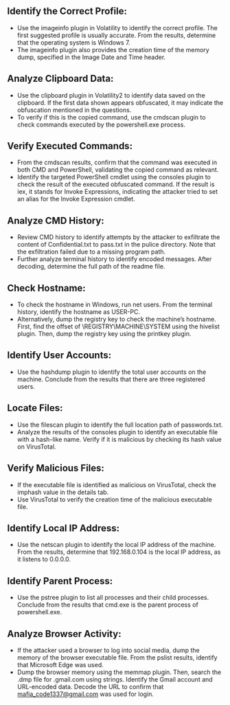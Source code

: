 ## Identify the Correct Profile:
- Use the imageinfo plugin in Volatility to identify the correct profile. The first suggested profile is usually accurate. From the results, determine that the operating system is Windows 7.
- The imageinfo plugin also provides the creation time of the memory dump, specified in the Image Date and Time header.
## Analyze Clipboard Data:
- Use the clipboard plugin in Volatility2 to identify data saved on the clipboard. If the first data shown appears obfuscated, it may indicate the obfuscation mentioned in the questions.
- To verify if this is the copied command, use the cmdscan plugin to check commands executed by the powershell.exe process.
## Verify Executed Commands:
- From the cmdscan results, confirm that the command was executed in both CMD and PowerShell, validating the copied command as relevant.
- Identify the targeted PowerShell cmdlet using the consoles plugin to check the result of the executed obfuscated command. If the result is iex, it stands for Invoke Expressions, indicating the attacker tried to set an alias for the Invoke Expression cmdlet.
## Analyze CMD History:
- Review CMD history to identify attempts by the attacker to exfiltrate the content of Confidential.txt to pass.txt in the pulice directory. Note that the exfiltration failed due to a missing program path.
- Further analyze terminal history to identify encoded messages. After decoding, determine the full path of the readme file.
## Check Hostname:
- To check the hostname in Windows, run net users. From the terminal history, identify the hostname as USER-PC.
- Alternatively, dump the registry key to check the machine’s hostname. First, find the offset of \REGISTRY\MACHINE\SYSTEM using the hivelist plugin. Then, dump the registry key using the printkey plugin.
## Identify User Accounts:
- Use the hashdump plugin to identify the total user accounts on the machine. Conclude from the results that there are three registered users.
## Locate Files:
- Use the filescan plugin to identify the full location path of passwords.txt.
- Analyze the results of the consoles plugin to identify an executable file with a hash-like name. Verify if it is malicious by checking its hash value on VirusTotal.
## Verify Malicious Files:
- If the executable file is identified as malicious on VirusTotal, check the imphash value in the details tab.
- Use VirusTotal to verify the creation time of the malicious executable file.
## Identify Local IP Address:
- Use the netscan plugin to identify the local IP address of the machine. From the results, determine that 192.168.0.104 is the local IP address, as it listens to 0.0.0.0.
## Identify Parent Process:
- Use the pstree plugin to list all processes and their child processes. Conclude from the results that cmd.exe is the parent process of powershell.exe.
## Analyze Browser Activity:
- If the attacker used a browser to log into social media, dump the memory of the browser executable file. From the pslist results, identify that Microsoft Edge was used.
- Dump the browser memory using the memmap plugin. Then, search the .dmp file for .gmail.com using strings. Identify the Gmail account and URL-encoded data. Decode the URL to confirm that mafia_code1337@gmail.com was used for login.
